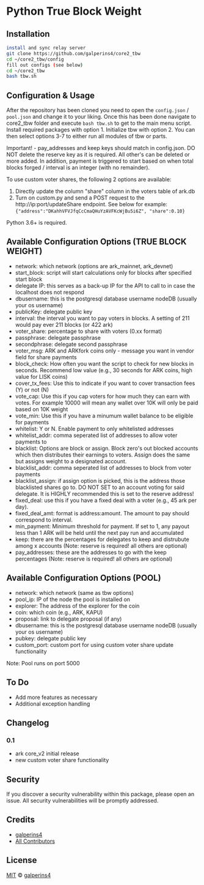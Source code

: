 # Python True Block Weight

## Installation

```sh
install and sync relay server
git clone https://github.com/galperins4/core2_tbw
cd ~/core2_tbw/config
fill out configs (see below)
cd ~/core2_tbw
bash tbw.sh
```

## Configuration & Usage
After the repository has been cloned you need to open the `config.json` / `pool.json` and change it to your liking. Once this has been done navigate to core2_tbw folder and execute `bash tbw.sh` to get to the main menu script. Install required packages with option 1. Initialize tbw with option 2. You can then select options 3-7 to either run all modules of tbw or parts. 

Important! - pay_addresses and keep keys should match in config.json. DO NOT delete the reserve key as it is required. All other's can be deleted or more added. In addition, payment is triggered to start based on when total blocks forged / interval is an integer (with no remainder). 

To use custom voter shares, the following 2 options are available:
1) Directly update the column "share" column in the voters table of ark.db
2) Turn on custom.py and send a POST request to the http://ip:port/updateShare endpoint. See below for example: `{"address":"DKahhVFVJfqCcCmaQHuYzAVFKcWjBu5i6Z", "share":0.10}`


Python 3.6+ is required.

## Available Configuration Options (TRUE BLOCK WEIGHT)
- network: which network (options are ark_mainnet, ark_devnet)
- start_block: script will start calculations only for blocks after specified start block
- delegate IP: this serves as a back-up IP for the API to call to in case the localhost does not respond
- dbusername: this is the postgresql database username nodeDB (usually your os username)
- publicKey: delegate public key
- interval:  the interval you want to pay voters in blocks. A setting of 211 would pay ever 211 blocks (or 422 ark)
- voter_share: percentage to share with voters (0.xx format)
- passphrase: delegate passphrase
- secondphrase: delegate second passphrase
- voter_msg: ARK and ARKfork coins only - message you want in vendor field for share payments
- block_check: How often you want the script to check for new blocks in seconds. Recommend low value (e.g., 30 seconds for ARK coins, high value for LISK coins)
- cover_tx_fees: Use this to indicate if you want to cover transaction fees (Y) or not (N)
- vote_cap: Use this if you cap voters for how much they can earn with votes. For example 10000 will mean any wallet over 10K will only be paid based on 10K weight
- vote_min: Use this if you have a minumum wallet balance to be eligible for payments
- whitelist: Y or N. Enable payment to only whitelisted addresses
- whitelist_addr: comma seperated list of addresses to allow voter payments to
- blacklist: Options are block or assign. Block zero's out blocked accounts which then distributes their earnings to voters. Assign does the same but assigns weight to a designated account. 
- blacklist_addr: comma seperated list of addresses to block from voter payments
- blacklist_assign: if assign option is picked, this is the address those blacklisted shares go to. DO NOT SET to an account voting for said delegate. It is HIGHLY recommended this is set to the reserve address!
- fixed_deal: use this if you have a fixed deal with a voter (e.g., 45 ark per day).
- fixed_deal_amt: format is address:amount. The amount to pay should correspond to interval. 
- min_payment: Minimum threshold for payment. If set to 1, any payout less than 1 ARK will be held until the next pay run and accumulated
- keep: there are the percentages for delegates to keep and distrubute among x accounts (Note: reserve is required! all others are optional)
- pay_addresses: these are the addresses to go with the keep percentages (Note: reserve is required! all others are optional)

## Available Configuration Options (POOL)
- network: which network (same as tbw options)
- pool_ip: IP of the node the pool is installed on
- explorer: The address of the explorer for the coin
- coin: which coin (e.g., ARK, KAPU)
- proposal: link to delegate proposal (if any)
- dbusername: this is the postgresql database username nodeDB (usually your os username)
- pubkey: delegate public key
- custom_port: custom port for using custom voter share update functionality

Note: Pool runs on port 5000

## To Do

- Add more features as necessary
- Additional exception handling

## Changelog

### 0.1
- ark core_v2 initial release
- new custom voter share functionality

## Security

If you discover a security vulnerability within this package, please open an issue. All security vulnerabilities will be promptly addressed.

## Credits

- [galperins4](https://github.com/galperins4)
- [All Contributors](../../contributors)

## License

[MIT](LICENSE) © [galperins4](https://github.com/galperins4)





